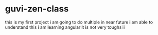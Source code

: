 # guvi-zen-class
this is my first project
i am going to do multiple in near future
i am able to understand this
i am learning angular it is not very toughsiii


